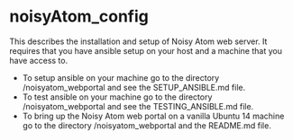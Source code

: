 # noisyAtom_config
This describes the installation and setup of Noisy Atom web server. It requires that you have ansible setup on your
host and a machine that you have access to. 

* To setup ansible on your machine go to the directory /noisyatom_webportal and see the SETUP_ANSIBLE.md file.
* To test ansible on your machine go to the directory /noisyatom_webportal and see the TESTING_ANSIBLE.md file.
* To bring up the Noisy Atom web portal on a vanilla Ubuntu 14 machine go to the directory /noisyatom_webportal 
and the README.md file.




